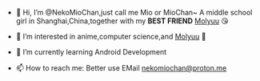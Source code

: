 - 👋 Hi, I’m @NekoMioChan,just call me Mio or MioChan~
A middle school girl in Shanghai,China,together with my **BEST FRIEND** [Molyuu](https://github.com/Molyuu) 😘

- 👀 I’m interested in anime,computer science,and [Molyuu](https://github.com/Molyuu) 🥰
- 🌱 I’m currently learning Android Development
- 📫 How to reach me:
Better use EMail [nekomiochan@proton.me](nekomiochan@proton.me) 
